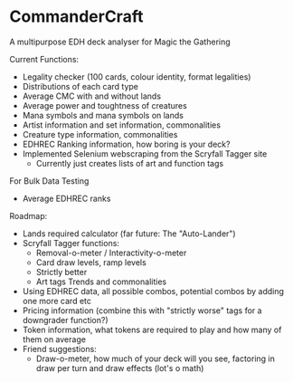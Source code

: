 # CommanderCraft
A multipurpose EDH deck analyser for Magic the Gathering

Current Functions:
  - Legality checker (100 cards, colour identity, format legalities)
  - Distributions of each card type
  - Average CMC with and without lands
  - Average power and toughtness of creatures
  - Mana symbols and mana symbols on lands
  - Artist information and set information, commonalities
  - Creature type information, commonalities
  - EDHREC Ranking information, how boring is your deck?
  - Implemented Selenium webscraping from the Scryfall Tagger site
      - Currently just creates lists of art and function tags

For Bulk Data Testing
  - Average EDHREC ranks

Roadmap:
  - Lands required calculator (far future: The "Auto-Lander")
  - Scryfall Tagger functions:
      - Removal-o-meter / Interactivity-o-meter
      - Card draw levels, ramp levels
      - Strictly better
      - Art tags Trends and commonalities
  - Using EDHREC data, all possible combos, potential combos by adding one more card etc
  - Pricing information (combine this with "strictly worse" tags for a downgrader function?)
  - Token information, what tokens are required to play and how many of them on average
  - Friend suggestions:
      - Draw-o-meter, how much of your deck will you see, factoring in draw per turn and draw effects (lot's o math)
